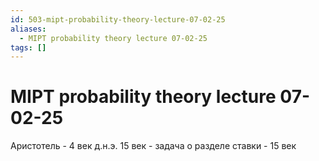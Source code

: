 ```yaml
---
id: 503-mipt-probability-theory-lecture-07-02-25
aliases:
  - MIPT probability theory lecture 07-02-25
tags: []
---
```


# MIPT probability theory lecture 07-02-25
Аристотель - 4 век д.н.э.
15 век - задача о разделе ставки - 15 век
